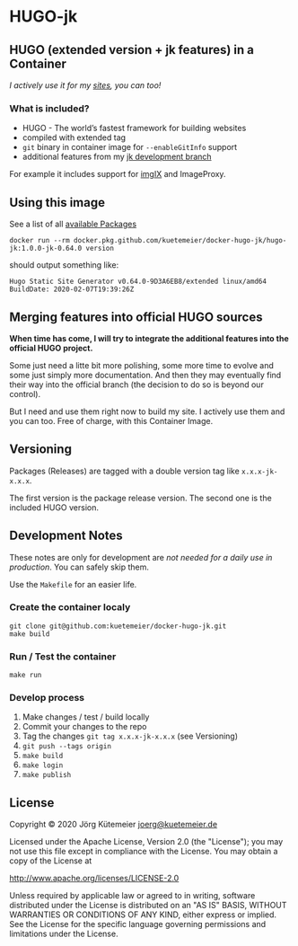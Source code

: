 # HUGO-jk

## HUGO (extended version + jk features) in a Container

*I actively use it for my [sites](https://kuetemeier.de), you can too!*

### What is included?

- HUGO - The world’s fastest framework for building websites
- compiled with extended tag
- `git` binary in container image for `--enableGitInfo` support
- additional features from my [jk development branch](https://github.com/kuetemeier/hugo/tree/jk)

For example it includes support for [imgIX](https://www.imgix.com/) and ImageProxy.

## Using this image

See a list of all [available Packages](https://github.com/kuetemeier/docker-hugo-jk/packages)

```shell
docker run --rm docker.pkg.github.com/kuetemeier/docker-hugo-jk/hugo-jk:1.0.0-jk-0.64.0 version
```

should output something like:

```text
Hugo Static Site Generator v0.64.0-9D3A6EB8/extended linux/amd64 BuildDate: 2020-02-07T19:39:26Z
```

## Merging features into official HUGO sources

**When time has come, I will try to integrate the additional features into the official HUGO project.**

Some just need a litte bit more polishing, some more time to evolve and some just simply more documentation. And then they may eventually find their way into the official branch (the decision to do so is beyond our control).

But I need and use them right now to build my site. I actively use them and you can too. Free of charge, with this Container Image.

## Versioning

Packages (Releases) are tagged with a double version tag like `x.x.x-jk-x.x.x`.

The first version is the package release version. The second one is the included HUGO version.

## Development Notes

These notes are only for development are *not needed for a daily use in production*. You can safely skip them.

Use the `Makefile` for an easier life.

### Create the container localy

```shell
git clone git@github.com:kuetemeier/docker-hugo-jk.git
make build
```

### Run / Test the container

```shell
make run
```

### Develop process

1. Make changes / test / build locally
2. Commit your changes to the repo
3. Tag the changes `git tag x.x.x-jk-x.x.x` (see Versioning)
4. `git push --tags origin`
5. `make build`
6. `make login`
7. `make publish`

## License

Copyright © 2020 Jörg Kütemeier <joerg@kuetemeier.de>

Licensed under the Apache License, Version 2.0 (the "License");
you may not use this file except in compliance with the License.
You may obtain a copy of the License at

  <http://www.apache.org/licenses/LICENSE-2.0>

Unless required by applicable law or agreed to in writing, software
distributed under the License is distributed on an "AS IS" BASIS,
WITHOUT WARRANTIES OR CONDITIONS OF ANY KIND, either express or implied.
See the License for the specific language governing permissions and
limitations under the License.
